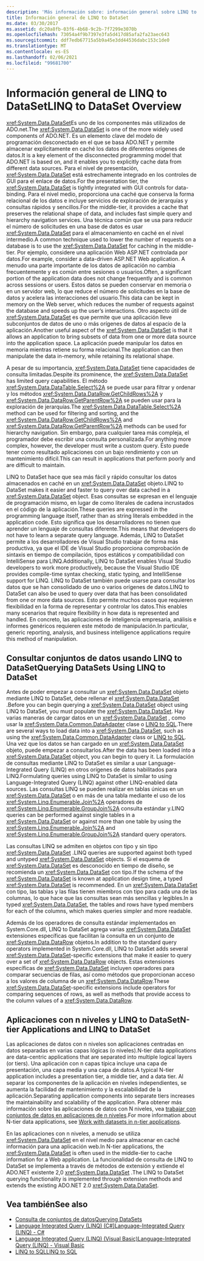 ```yaml
---
description: 'Más información sobre: información general sobre LINQ to DataSet'
title: Información general de LINQ to DataSet
ms.date: 03/30/2017
ms.assetid: dc20a8fb-03f6-4b68-9c2b-7f7299e3070b
ms.openlocfilehash: 73054a4f9b7397e3fa5d417d85afa2fa23aec643
ms.sourcegitcommit: ddf7edb67715a5b9a45e3dd44536dabc153c1de0
ms.translationtype: MT
ms.contentlocale: es-ES
ms.lasthandoff: 02/06/2021
ms.locfileid: "99681700"
---
```

# <a name="linq-to-dataset-overview"></a><span data-ttu-id="99601-103">Información general de LINQ to DataSet</span><span class="sxs-lookup"><span data-stu-id="99601-103">LINQ to DataSet Overview</span></span>

<span data-ttu-id="99601-104"><xref:System.Data.DataSet>Es uno de los componentes más utilizados de ADO.net.</span><span class="sxs-lookup"><span data-stu-id="99601-104">The <xref:System.Data.DataSet> is one of the more widely used components of ADO.NET.</span></span> <span data-ttu-id="99601-105">Es un elemento clave del modelo de programación desconectado en el que se basa ADO.NET y permite almacenar explícitamente en caché los datos de diferentes orígenes de datos.</span><span class="sxs-lookup"><span data-stu-id="99601-105">It is a key element of the disconnected programming model that ADO.NET is based on, and it enables you to explicitly cache data from different data sources.</span></span> <span data-ttu-id="99601-106">Para el nivel de presentación, <xref:System.Data.DataSet> está estrechamente integrado en los controles de GUI para el enlace de datos.</span><span class="sxs-lookup"><span data-stu-id="99601-106">For the presentation tier, the <xref:System.Data.DataSet> is tightly integrated with GUI controls for data-binding.</span></span> <span data-ttu-id="99601-107">Para el nivel medio, proporciona una caché que conserva la forma relacional de los datos e incluye servicios de exploración de jerarquías y consultas rápidos y sencillos.</span><span class="sxs-lookup"><span data-stu-id="99601-107">For the middle-tier, it provides a cache that preserves the relational shape of data, and includes fast simple query and hierarchy navigation services.</span></span> <span data-ttu-id="99601-108">Una técnica común que se usa para reducir el número de solicitudes en una base de datos es usar <xref:System.Data.DataSet> para el almacenamiento en caché en el nivel intermedio.</span><span class="sxs-lookup"><span data-stu-id="99601-108">A common technique used to lower the number of requests on a database is to use the <xref:System.Data.DataSet> for caching in the middle-tier.</span></span> <span data-ttu-id="99601-109">Por ejemplo, considere una aplicación Web ASP.NET controlada por datos.</span><span class="sxs-lookup"><span data-stu-id="99601-109">For example, consider a data-driven ASP.NET Web application.</span></span> <span data-ttu-id="99601-110">A menudo una parte importante de los datos de aplicación no cambia frecuentemente y es común entre sesiones o usuarios.</span><span class="sxs-lookup"><span data-stu-id="99601-110">Often, a significant portion of the application data does not change frequently and is common across sessions or users.</span></span> <span data-ttu-id="99601-111">Estos datos se pueden conservar en memoria o en un servidor web, lo que reduce el número de solicitudes en la base de datos y acelera las interacciones del usuario.</span><span class="sxs-lookup"><span data-stu-id="99601-111">This data can be kept in memory on the Web server, which reduces the number of requests against the database and speeds up the user’s interactions.</span></span> <span data-ttu-id="99601-112">Otro aspecto útil de <xref:System.Data.DataSet> es que permite que una aplicación lleve subconjuntos de datos de uno o más orígenes de datos al espacio de la aplicación.</span><span class="sxs-lookup"><span data-stu-id="99601-112">Another useful aspect of the <xref:System.Data.DataSet> is that it allows an application to bring subsets of data from one or more data source into the application space.</span></span> <span data-ttu-id="99601-113">La aplicación puede manipular los datos en memoria mientras retiene su forma relacional.</span><span class="sxs-lookup"><span data-stu-id="99601-113">The application can then manipulate the data in-memory, while retaining its relational shape.</span></span>  
  
 <span data-ttu-id="99601-114">A pesar de su importancia, <xref:System.Data.DataSet> tiene capacidades de consulta limitadas.</span><span class="sxs-lookup"><span data-stu-id="99601-114">Despite its prominence, the <xref:System.Data.DataSet> has limited query capabilities.</span></span> <span data-ttu-id="99601-115">El método <xref:System.Data.DataTable.Select%2A> se puede usar para filtrar y ordenar y los métodos <xref:System.Data.DataRow.GetChildRows%2A> y <xref:System.Data.DataRow.GetParentRow%2A> se pueden usar para la exploración de jerarquías.</span><span class="sxs-lookup"><span data-stu-id="99601-115">The <xref:System.Data.DataTable.Select%2A> method can be used for filtering and sorting, and the <xref:System.Data.DataRow.GetChildRows%2A> and <xref:System.Data.DataRow.GetParentRow%2A> methods can be used for hierarchy navigation.</span></span> <span data-ttu-id="99601-116">Sin embargo, para cualquier tarea más compleja, el programador debe escribir una consulta personalizada.</span><span class="sxs-lookup"><span data-stu-id="99601-116">For anything more complex, however, the developer must write a custom query.</span></span> <span data-ttu-id="99601-117">Esto puede tener como resultado aplicaciones con un bajo rendimiento y con un mantenimiento difícil.</span><span class="sxs-lookup"><span data-stu-id="99601-117">This can result in applications that perform poorly and are difficult to maintain.</span></span>  
  
 <span data-ttu-id="99601-118">LINQ to DataSet hace que sea más fácil y rápido consultar los datos almacenados en caché en un <xref:System.Data.DataSet> objeto.</span><span class="sxs-lookup"><span data-stu-id="99601-118">LINQ to DataSet makes it easier and faster to query over data cached in a <xref:System.Data.DataSet> object.</span></span> <span data-ttu-id="99601-119">Esas consultas se expresan en el lenguaje de programación mismo, en lugar de como literales de cadena incrustados en el código de la aplicación.</span><span class="sxs-lookup"><span data-stu-id="99601-119">These queries are expressed in the programming language itself, rather than as string literals embedded in the application code.</span></span> <span data-ttu-id="99601-120">Esto significa que los desarrolladores no tienen que aprender un lenguaje de consultas diferente.</span><span class="sxs-lookup"><span data-stu-id="99601-120">This means that developers do not have to learn a separate query language.</span></span> <span data-ttu-id="99601-121">Además, LINQ to DataSet permite a los desarrolladores de Visual Studio trabajar de forma más productiva, ya que el IDE de Visual Studio proporciona comprobación de sintaxis en tiempo de compilación, tipos estáticos y compatibilidad con IntelliSense para LINQ.</span><span class="sxs-lookup"><span data-stu-id="99601-121">Additionally, LINQ to DataSet enables Visual Studio developers to work more productively, because the Visual Studio IDE provides compile-time syntax checking, static typing, and IntelliSense support for LINQ.</span></span> <span data-ttu-id="99601-122">LINQ to DataSet también puede usarse para consultar los datos que se han consolidado de uno o varios orígenes de datos.</span><span class="sxs-lookup"><span data-stu-id="99601-122">LINQ to DataSet can also be used to query over data that has been consolidated from one or more data sources.</span></span> <span data-ttu-id="99601-123">Esto permite muchos casos que requieren flexibilidad en la forma de representar y controlar los datos.</span><span class="sxs-lookup"><span data-stu-id="99601-123">This enables many scenarios that require flexibility in how data is represented and handled.</span></span> <span data-ttu-id="99601-124">En concreto, las aplicaciones de inteligencia empresaria, análisis e informes genéricos requieren este método de manipulación.</span><span class="sxs-lookup"><span data-stu-id="99601-124">In particular, generic reporting, analysis, and business intelligence applications require this method of manipulation.</span></span>  
  
## <a name="querying-datasets-using-linq-to-dataset"></a><span data-ttu-id="99601-125">Consultar conjuntos de datos usando LINQ to DataSet</span><span class="sxs-lookup"><span data-stu-id="99601-125">Querying DataSets Using LINQ to DataSet</span></span>  

 <span data-ttu-id="99601-126">Antes de poder empezar a consultar un <xref:System.Data.DataSet> objeto mediante LINQ to DataSet, debe rellenar el <xref:System.Data.DataSet> .</span><span class="sxs-lookup"><span data-stu-id="99601-126">Before you can begin querying a <xref:System.Data.DataSet> object using LINQ to DataSet, you must populate the <xref:System.Data.DataSet>.</span></span> <span data-ttu-id="99601-127">Hay varias maneras de cargar datos en un <xref:System.Data.DataSet> , como usar la <xref:System.Data.Common.DataAdapter> clase o [LINQ to SQL](./sql/linq/index.md).</span><span class="sxs-lookup"><span data-stu-id="99601-127">There are several ways to load data into a <xref:System.Data.DataSet>, such as using the <xref:System.Data.Common.DataAdapter> class or [LINQ to SQL](./sql/linq/index.md).</span></span> <span data-ttu-id="99601-128">Una vez que los datos se han cargado en un <xref:System.Data.DataSet> objeto, puede empezar a consultarlos.</span><span class="sxs-lookup"><span data-stu-id="99601-128">After the data has been loaded into a <xref:System.Data.DataSet> object, you can begin to query it.</span></span> <span data-ttu-id="99601-129">La formulación de consultas mediante LINQ to DataSet es similar a usar Language-Integrated Query (LINQ) en otros orígenes de datos habilitados para LINQ.</span><span class="sxs-lookup"><span data-stu-id="99601-129">Formulating queries using LINQ to DataSet is similar to using Language-Integrated Query (LINQ) against other LINQ-enabled data sources.</span></span> <span data-ttu-id="99601-130">Las consultas LINQ se pueden realizar en tablas únicas en un <xref:System.Data.DataSet> o en más de una tabla mediante el uso de los <xref:System.Linq.Enumerable.Join%2A> operadores de <xref:System.Linq.Enumerable.GroupJoin%2A> consulta estándar y.</span><span class="sxs-lookup"><span data-stu-id="99601-130">LINQ queries can be performed against single tables in a <xref:System.Data.DataSet> or against more than one table by using the <xref:System.Linq.Enumerable.Join%2A> and <xref:System.Linq.Enumerable.GroupJoin%2A> standard query operators.</span></span>  
  
 <span data-ttu-id="99601-131">Las consultas LINQ se admiten en objetos con tipo y sin tipo <xref:System.Data.DataSet> .</span><span class="sxs-lookup"><span data-stu-id="99601-131">LINQ queries are supported against both typed and untyped <xref:System.Data.DataSet> objects.</span></span> <span data-ttu-id="99601-132">Si el esquema de <xref:System.Data.DataSet> es desconocido en tiempo de diseño, se recomienda un <xref:System.Data.DataSet> con tipo.</span><span class="sxs-lookup"><span data-stu-id="99601-132">If the schema of the <xref:System.Data.DataSet> is known at application design time, a typed <xref:System.Data.DataSet> is recommended.</span></span> <span data-ttu-id="99601-133">En un <xref:System.Data.DataSet> con tipo, las tablas y las filas tienen miembros con tipo para cada una de las columnas, lo que hace que las consultas sean más sencillas y legibles.</span><span class="sxs-lookup"><span data-stu-id="99601-133">In a typed <xref:System.Data.DataSet>, the tables and rows have typed members for each of the columns, which makes queries simpler and more readable.</span></span>  
  
 <span data-ttu-id="99601-134">Además de los operadores de consulta estándar implementados en System.Core.dll, LINQ to DataSet agrega varias <xref:System.Data.DataSet> extensiones específicas que facilitan la consulta en un conjunto de <xref:System.Data.DataRow> objetos.</span><span class="sxs-lookup"><span data-stu-id="99601-134">In addition to the standard query operators implemented in System.Core.dll, LINQ to DataSet adds several <xref:System.Data.DataSet>-specific extensions that make it easier to query over a set of <xref:System.Data.DataRow> objects.</span></span> <span data-ttu-id="99601-135">Estas extensiones específicas de <xref:System.Data.DataSet> incluyen operadores para comparar secuencias de filas, así como métodos que proporcionan acceso a los valores de columna de un <xref:System.Data.DataRow>.</span><span class="sxs-lookup"><span data-stu-id="99601-135">These <xref:System.Data.DataSet>-specific extensions include operators for comparing sequences of rows, as well as methods that provide access to the column values of a <xref:System.Data.DataRow>.</span></span>  
  
## <a name="n-tier-applications-and-linq-to-dataset"></a><span data-ttu-id="99601-136">Aplicaciones con n niveles y LINQ to DataSet</span><span class="sxs-lookup"><span data-stu-id="99601-136">N-tier Applications and LINQ to DataSet</span></span>  

 <span data-ttu-id="99601-137">Las aplicaciones de datos con n niveles son aplicaciones centradas en datos separadas en varias capas lógicas (o niveles).</span><span class="sxs-lookup"><span data-stu-id="99601-137">N-tier data applications are data-centric applications that are separated into multiple logical layers (or tiers).</span></span> <span data-ttu-id="99601-138">Una aplicación con n capas típica incluye una capa de presentación, una capa media y una capa de datos.</span><span class="sxs-lookup"><span data-stu-id="99601-138">A typical N-tier application includes a presentation tier, a middle tier, and a data tier.</span></span> <span data-ttu-id="99601-139">Al separar los componentes de la aplicación en niveles independientes, se aumenta la facilidad de  mantenimiento y la escalabilidad de la aplicación.</span><span class="sxs-lookup"><span data-stu-id="99601-139">Separating application components into separate tiers increases the maintainability and scalability of the application.</span></span> <span data-ttu-id="99601-140">Para obtener más información sobre las aplicaciones de datos con N niveles, vea [trabajar con conjuntos de datos en aplicaciones de n niveles](/visualstudio/data-tools/work-with-datasets-in-n-tier-applications).</span><span class="sxs-lookup"><span data-stu-id="99601-140">For more information about N-tier data applications, see [Work with datasets in n-tier applications](/visualstudio/data-tools/work-with-datasets-in-n-tier-applications).</span></span>  
  
 <span data-ttu-id="99601-141">En las aplicaciones con n niveles, a menudo se utiliza <xref:System.Data.DataSet> en el nivel medio para almacenar en caché información para una aplicación web.</span><span class="sxs-lookup"><span data-stu-id="99601-141">In N-tier applications, the <xref:System.Data.DataSet> is often used in the middle-tier to cache information for a Web application.</span></span> <span data-ttu-id="99601-142">La funcionalidad de consulta de LINQ to DataSet se implementa a través de métodos de extensión y extiende el ADO.NET existente 2,0 <xref:System.Data.DataSet> .</span><span class="sxs-lookup"><span data-stu-id="99601-142">The LINQ to DataSet querying functionality is implemented through extension methods and extends the existing ADO.NET 2.0 <xref:System.Data.DataSet>.</span></span>  
  
## <a name="see-also"></a><span data-ttu-id="99601-143">Vea también</span><span class="sxs-lookup"><span data-stu-id="99601-143">See also</span></span>

- [<span data-ttu-id="99601-144">Consulta de conjuntos de datos</span><span class="sxs-lookup"><span data-stu-id="99601-144">Querying DataSets</span></span>](querying-datasets-linq-to-dataset.md)
- [<span data-ttu-id="99601-145">Language Integrated Query (LINQ) (C#)</span><span class="sxs-lookup"><span data-stu-id="99601-145">Language-Integrated Query (LINQ) - C#</span></span>](../../../csharp/programming-guide/concepts/linq/index.md)
- [<span data-ttu-id="99601-146">Language Integrated Query (LINQ) (Visual Basic)</span><span class="sxs-lookup"><span data-stu-id="99601-146">Language-Integrated Query (LINQ) - Visual Basic</span></span>](../../../visual-basic/programming-guide/concepts/linq/index.md)
- [<span data-ttu-id="99601-147">LINQ to SQL</span><span class="sxs-lookup"><span data-stu-id="99601-147">LINQ to SQL</span></span>](./sql/linq/index.md)
